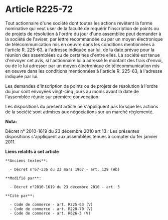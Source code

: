 # Article R225-72

Tout actionnaire d'une société dont toutes les actions revêtent la forme nominative qui veut user de la faculté de requérir
l'inscription de points ou de projets de résolution à l'ordre du jour d'une assemblée peut demander à la société de l'aviser,
par lettre recommandée ou par un moyen électronique de télécommunication mis en oeuvre dans les conditions mentionnées à
l'article R. 225-63, à l'adresse indiquée par lui, de la date prévue pour la réunion des assemblées ou de certaines d'entre
elles. La société est tenue d'envoyer cet avis, si l'actionnaire lui a adressé le montant des frais d'envoi, ou de le lui
adresser par un moyen électronique de télécommunication mis en oeuvre dans les conditions mentionnées à l'article R. 225-63,
à l'adresse indiquée par lui. 

Les demandes d'inscription de points ou de projets de résolution à l'ordre du jour sont envoyées vingt-cinq jours au moins
avant la date de l'assemblée réunie sur première convocation. 

Les dispositions du présent article ne s'appliquent pas lorsque les actions de la société sont admises aux négociations sur
un marché réglementé.

**Nota:**

Décret n° 2010-1619 du 23 décembre 2010 art 13 : Les présentes dispositions s'appliquent aux assemblées tenues à compter du
1er janvier 2011.

**Liens relatifs à cet article**

	**Anciens textes**:

	  - Décret n°67-236 du 23 mars 1967 - art. 129 (Ab)

	**Modifié par**:

	  - Décret n°2010-1619 du 23 décembre 2010 - art. 3

	**Cité par**:

	  - Code de commerce - art. R225-63 (V)
	  - Code de commerce - art. R228-70 (V)
	  - Code de commerce - art. R626-3 (V)
